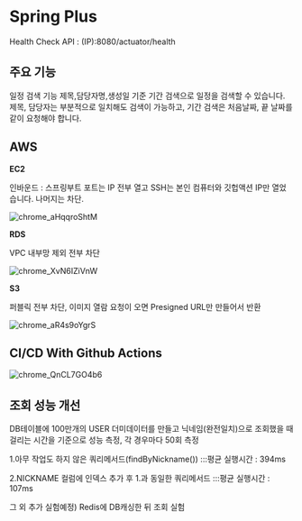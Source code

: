 # Spring Plus

Health Check API : (IP):8080/actuator/health

## 주요 기능
일정 검색 기능
제목,담당자명,생성일 기준 기간 검색으로 일정을 검색할 수 있습니다. 제목, 담당자는 부분적으로 일치해도 검색이 가능하고, 기간 검색은 처음날짜, 끝 날짜를 같이 요청해야 합니다.

## AWS

**EC2**

인바운드 : 스프링부트 포트는 IP 전부 열고 SSH는 본인 컴퓨터와 깃헙액션 IP만 열었습니다. 나머지는 차단. 

![chrome_aHqqroShtM](https://github.com/user-attachments/assets/b1496e32-b9f2-4513-8889-92c4b76f802c)

**RDS**

VPC 내부망 제외 전부 차단

![chrome_XvN6IZiVnW](https://github.com/user-attachments/assets/3af95cbb-ab08-4127-9a43-58a68a202268)

**S3**

퍼블릭 전부 차단, 이미지 열람 요청이 오면  Presigned URL만 만들어서 반환

![chrome_aR4s9oYgrS](https://github.com/user-attachments/assets/14d6ced7-6bce-4bf7-bc9d-af152ae1a28f)

## CI/CD With Github Actions

![chrome_QnCL7GO4b6](https://github.com/user-attachments/assets/45d4a46a-ec8b-4f0a-ac53-cd2bfea0db5d)

## 조회 성능 개선
DB테이블에 100만개의 USER 더미데이터를 만들고 닉네임(완전일치)으로 조회했을 때 걸리는 시간을 기준으로 성능 측정, 각 경우마다 50회 측정

1.아무 작업도 하지 않은 쿼리메서드(findByNickname())
 :::평균 실행시간 : 394ms

2.NICKNAME 컬럼에 인덱스 추가 후 1.과 동일한 쿼리메서드
:::평균 실행시간 : 107ms


그 외 추가 실험예정) 
Redis에 DB캐싱한 뒤 조회 실험 


